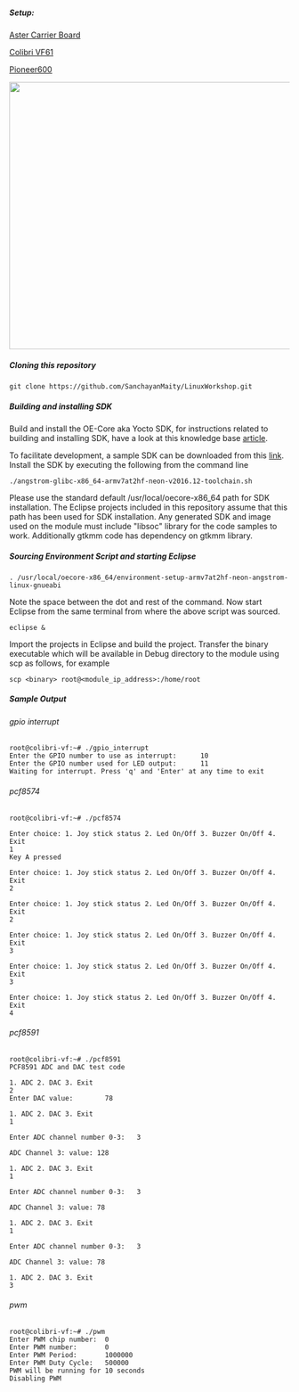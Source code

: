 ##### Setup:

[Aster Carrier Board](https://www.toradex.com/products/carrier-boards/aster-carrier-board)

[Colibri VF61](https://www.toradex.com/computer-on-modules/colibri-arm-family/nxp-freescale-vybrid-vf6xx)

[Pioneer600](http://www.waveshare.com/wiki/Pioneer600)

<img src="https://github.com/SanchayanMaity/LinuxWorkshop/blob/master/images/aster-pioneer600.jpg" width="640" height="480">

##### Cloning this repository

```
git clone https://github.com/SanchayanMaity/LinuxWorkshop.git
```

##### Building and installing SDK

Build and install the OE-Core aka Yocto SDK, for instructions related to building and installing SDK, have a look at this knowledge base [article](http://developer.toradex.com/knowledge-base/linux-sdks).

To facilitate development, a sample SDK can be downloaded from this [link](https://share.toradex.com/erezkkl0c5yunve). Install the SDK by executing the following from the command line

```
./angstrom-glibc-x86_64-armv7at2hf-neon-v2016.12-toolchain.sh
```

Please use the standard default /usr/local/oecore-x86_64 path for SDK installation. The Eclipse projects included in this repository assume that this path has been used for SDK installation. Any generated SDK and image used on the module must include "libsoc" library for the code samples to work. Additionally gtkmm code has dependency on gtkmm library.

##### Sourcing Environment Script and starting Eclipse
```
. /usr/local/oecore-x86_64/environment-setup-armv7at2hf-neon-angstrom-linux-gnueabi
```

Note the space between the dot and rest of the command. Now start Eclipse from the same terminal from where the above script was sourced.

```
eclipse &
```

Import the projects in Eclipse and build the project. Transfer the binary executable which will be available in Debug directory to the module using scp as follows, for example

```
scp <binary> root@<module_ip_address>:/home/root
```

##### Sample Output

###### gpio interrupt
```
root@colibri-vf:~# ./gpio_interrupt 
Enter the GPIO number to use as interrupt:      10
Enter the GPIO number used for LED output:      11
Waiting for interrupt. Press 'q' and 'Enter' at any time to exit
```

###### pcf8574
```
root@colibri-vf:~# ./pcf8574

Enter choice: 1. Joy stick status 2. Led On/Off 3. Buzzer On/Off 4. Exit
1
Key A pressed

Enter choice: 1. Joy stick status 2. Led On/Off 3. Buzzer On/Off 4. Exit
2

Enter choice: 1. Joy stick status 2. Led On/Off 3. Buzzer On/Off 4. Exit
2

Enter choice: 1. Joy stick status 2. Led On/Off 3. Buzzer On/Off 4. Exit
3

Enter choice: 1. Joy stick status 2. Led On/Off 3. Buzzer On/Off 4. Exit
3

Enter choice: 1. Joy stick status 2. Led On/Off 3. Buzzer On/Off 4. Exit
4
```

###### pcf8591
```
root@colibri-vf:~# ./pcf8591 
PCF8591 ADC and DAC test code

1. ADC 2. DAC 3. Exit
2
Enter DAC value:        78

1. ADC 2. DAC 3. Exit
1

Enter ADC channel number 0-3:   3

ADC Channel 3: value: 128

1. ADC 2. DAC 3. Exit
1

Enter ADC channel number 0-3:   3

ADC Channel 3: value: 78

1. ADC 2. DAC 3. Exit
1

Enter ADC channel number 0-3:   3

ADC Channel 3: value: 78

1. ADC 2. DAC 3. Exit
3
```

###### pwm
```
root@colibri-vf:~# ./pwm 
Enter PWM chip number:  0
Enter PWM number:       0
Enter PWM Period:       1000000
Enter PWM Duty Cycle:   500000
PWM will be running for 10 seconds
Disabling PWM
```
